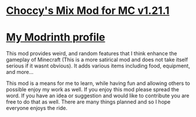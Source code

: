 
[Choccy's Mix Mod for MC v1.21.1](https://modrinth.com/user/ChoccyMilch) 
=======
[My Modrinth profile](https://modrinth.com/user/ChoccyMilch)
====
This mod provides  weird, and random features that I think enhance the gameplay of Minecraft (This is a more satirical mod and does not take itself serious if it wasnt obvious). It adds various items including food, equipment, and more...

This mod is a means for me to learn, while having fun and allowing others to possible enjoy my work as well. If you enjoy this mod please spread the word. If you have an idea or suggestion and would like to contribute you are free to do that as well. There are many things planned and so I hope everyone enjoys the ride.
